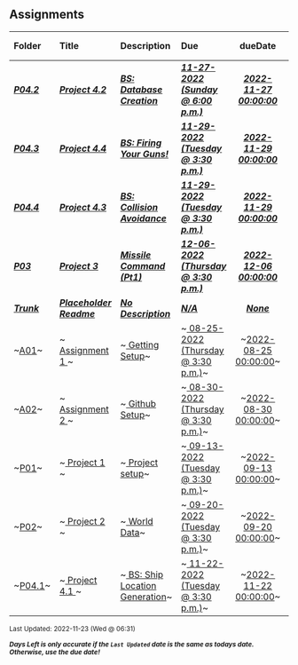 ## Assignments

| Folder | Title | Description | Due | dueDate | Days Left<sup>*</sup> |
|:------|:------|:------|:------|:-----:|-----|
| ***<a href="https://github.com/rugbyprof/5443-Spatial-DB/tree/master/Assignments/P04.2">P04.2</a>*** | ***<a href="https://github.com/rugbyprof/5443-Spatial-DB/tree/master/Assignments/P04.2"> Project 4.2 </a>*** | ***<a href="https://github.com/rugbyprof/5443-Spatial-DB/tree/master/Assignments/P04.2"> BS: Database Creation</a>*** | ***<a href="https://github.com/rugbyprof/5443-Spatial-DB/tree/master/Assignments/P04.2"> 11-27-2022 (Sunday @ 6:00 p.m.)</a>*** | ***<a href="https://github.com/rugbyprof/5443-Spatial-DB/tree/master/Assignments/P04.2">2022-11-27 00:00:00</a>*** | 4 |
| ***<a href="https://github.com/rugbyprof/5443-Spatial-DB/tree/master/Assignments/P04.3">P04.3</a>*** | ***<a href="https://github.com/rugbyprof/5443-Spatial-DB/tree/master/Assignments/P04.3"> Project 4.4 </a>*** | ***<a href="https://github.com/rugbyprof/5443-Spatial-DB/tree/master/Assignments/P04.3"> BS: Firing Your Guns!</a>*** | ***<a href="https://github.com/rugbyprof/5443-Spatial-DB/tree/master/Assignments/P04.3"> 11-29-2022 (Tuesday @ 3:30 p.m.)</a>*** | ***<a href="https://github.com/rugbyprof/5443-Spatial-DB/tree/master/Assignments/P04.3">2022-11-29 00:00:00</a>*** | 6 |
| ***<a href="https://github.com/rugbyprof/5443-Spatial-DB/tree/master/Assignments/P04.4">P04.4</a>*** | ***<a href="https://github.com/rugbyprof/5443-Spatial-DB/tree/master/Assignments/P04.4"> Project 4.3 </a>*** | ***<a href="https://github.com/rugbyprof/5443-Spatial-DB/tree/master/Assignments/P04.4"> BS: Collision Avoidance</a>*** | ***<a href="https://github.com/rugbyprof/5443-Spatial-DB/tree/master/Assignments/P04.4"> 11-29-2022 (Tuesday @ 3:30 p.m.)</a>*** | ***<a href="https://github.com/rugbyprof/5443-Spatial-DB/tree/master/Assignments/P04.4">2022-11-29 00:00:00</a>*** | 6 |
| ***<a href="https://github.com/rugbyprof/5443-Spatial-DB/tree/master/Assignments/P03">P03</a>*** | ***<a href="https://github.com/rugbyprof/5443-Spatial-DB/tree/master/Assignments/P03"> Project 3 </a>*** | ***<a href="https://github.com/rugbyprof/5443-Spatial-DB/tree/master/Assignments/P03"> Missile Command (Pt1)</a>*** | ***<a href="https://github.com/rugbyprof/5443-Spatial-DB/tree/master/Assignments/P03"> 12-06-2022 (Thursday @ 3:30 p.m.)</a>*** | ***<a href="https://github.com/rugbyprof/5443-Spatial-DB/tree/master/Assignments/P03">2022-12-06 00:00:00</a>*** | 13 |
| ***<a href="https://github.com/rugbyprof/5443-Spatial-DB/tree/master/Assignments/Trunk">Trunk</a>*** | ***<a href="https://github.com/rugbyprof/5443-Spatial-DB/tree/master/Assignments/Trunk"> Placeholder Readme </a>*** | ***<a href="https://github.com/rugbyprof/5443-Spatial-DB/tree/master/Assignments/Trunk"> No Description</a>*** | ***<a href="https://github.com/rugbyprof/5443-Spatial-DB/tree/master/Assignments/Trunk">N/A</a>*** | ***<a href="https://github.com/rugbyprof/5443-Spatial-DB/tree/master/Assignments/Trunk">None</a>*** |  |
| ~<a href="https://github.com/rugbyprof/5443-Spatial-DB/tree/master/Assignments/A01">A01</a>~ | ~<a href="https://github.com/rugbyprof/5443-Spatial-DB/tree/master/Assignments/A01"> Assignment 1 </a>~ | ~<a href="https://github.com/rugbyprof/5443-Spatial-DB/tree/master/Assignments/A01"> Getting Setup</a>~ | ~<a href="https://github.com/rugbyprof/5443-Spatial-DB/tree/master/Assignments/A01"> 08-25-2022 (Thursday @ 3:30 p.m.)</a>~ | ~<a href="https://github.com/rugbyprof/5443-Spatial-DB/tree/master/Assignments/A01">2022-08-25 00:00:00</a>~ | ---- |
| ~<a href="https://github.com/rugbyprof/5443-Spatial-DB/tree/master/Assignments/A02">A02</a>~ | ~<a href="https://github.com/rugbyprof/5443-Spatial-DB/tree/master/Assignments/A02"> Assignment 2 </a>~ | ~<a href="https://github.com/rugbyprof/5443-Spatial-DB/tree/master/Assignments/A02"> Github Setup</a>~ | ~<a href="https://github.com/rugbyprof/5443-Spatial-DB/tree/master/Assignments/A02"> 08-30-2022 (Thursday @ 3:30 p.m.)</a>~ | ~<a href="https://github.com/rugbyprof/5443-Spatial-DB/tree/master/Assignments/A02">2022-08-30 00:00:00</a>~ | ---- |
| ~<a href="https://github.com/rugbyprof/5443-Spatial-DB/tree/master/Assignments/P01">P01</a>~ | ~<a href="https://github.com/rugbyprof/5443-Spatial-DB/tree/master/Assignments/P01"> Project 1 </a>~ | ~<a href="https://github.com/rugbyprof/5443-Spatial-DB/tree/master/Assignments/P01"> Project setup</a>~ | ~<a href="https://github.com/rugbyprof/5443-Spatial-DB/tree/master/Assignments/P01"> 09-13-2022 (Tuesday @ 3:30 p.m.)</a>~ | ~<a href="https://github.com/rugbyprof/5443-Spatial-DB/tree/master/Assignments/P01">2022-09-13 00:00:00</a>~ | ---- |
| ~<a href="https://github.com/rugbyprof/5443-Spatial-DB/tree/master/Assignments/P02">P02</a>~ | ~<a href="https://github.com/rugbyprof/5443-Spatial-DB/tree/master/Assignments/P02"> Project 2 </a>~ | ~<a href="https://github.com/rugbyprof/5443-Spatial-DB/tree/master/Assignments/P02"> World Data</a>~ | ~<a href="https://github.com/rugbyprof/5443-Spatial-DB/tree/master/Assignments/P02"> 09-20-2022 (Tuesday @ 3:30 p.m.)</a>~ | ~<a href="https://github.com/rugbyprof/5443-Spatial-DB/tree/master/Assignments/P02">2022-09-20 00:00:00</a>~ | ---- |
| ~<a href="https://github.com/rugbyprof/5443-Spatial-DB/tree/master/Assignments/P04.1">P04.1</a>~ | ~<a href="https://github.com/rugbyprof/5443-Spatial-DB/tree/master/Assignments/P04.1"> Project 4.1 </a>~ | ~<a href="https://github.com/rugbyprof/5443-Spatial-DB/tree/master/Assignments/P04.1"> BS: Ship Location Generation</a>~ | ~<a href="https://github.com/rugbyprof/5443-Spatial-DB/tree/master/Assignments/P04.1"> 11-22-2022 (Tuesday @ 3:30 p.m.)</a>~ | ~<a href="https://github.com/rugbyprof/5443-Spatial-DB/tree/master/Assignments/P04.1">2022-11-22 00:00:00</a>~ | ---- |

<sup>Last Updated: 2022-11-23 (Wed @ 06:31)</sup> 

<sup>***Days Left is only accurate if the `Last Updated` date is the same as todays date. Otherwise, use the due date!***</sup> 